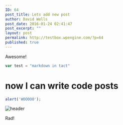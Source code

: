 ```yaml
---
ID: 64
post_title: Lets add new post
author: David Wells
post_date: 2016-01-24 02:41:47
post_excerpt: ""
layout: post
permalink: http://testbox.wpengine.com/?p=64
published: true
---
```



Awesome!

```js
var test = "markdown in tact"
```


# now I can write code posts

```js
alert('WOOOOO');
```

![header](http://testbox.wpengine.com/wp-content/uploads/2014/06/yellow-top.jpg)

Rad!